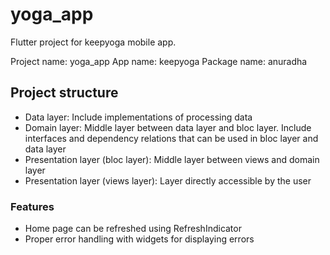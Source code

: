 # yoga_app

Flutter project for keepyoga mobile app.

Project name: yoga_app
App name: keepyoga
Package name: anuradha

## Project structure
- Data layer: Include implementations of processing data
- Domain layer: Middle layer between data layer and bloc layer. Include interfaces and dependency relations that can be used in bloc layer and data layer
- Presentation layer (bloc layer): Middle layer between views and domain layer
- Presentation layer (views layer): Layer directly accessible by the user

### Features
- Home page can be refreshed using RefreshIndicator
- Proper error handling with widgets for displaying errors
